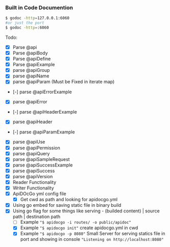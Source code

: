 ### Built in Code Documention
```sh
$ godoc -http=127.0.0.1:6060 
#or just the port 
$ godoc -http=:6060
```

Todo:
- [X] Parse @api
- [X] Parse @apiBody
- [X] Parse @apiDefine
- [X] Parse @apiExample
- [X] parse @apiGroup
- [X] parse @apiName
- [X] parse @apiParam (Must be Fixed in iterate map)
- [-] parse @apiErrorExample
- [X] parse @apiError
- [-] parse @apiHeaderExample
- [X] parse @apiHeader
- [-] parse @apiParamExample
- [X] parse @apiUse
- [X] parse @apiPermission
- [X] parse @apiQuery
- [X] parse @apiSampleRequest
- [X] parse @apiSuccessExample
- [X] parse @apiSuccess
- [X] parse @apiVersion
- [X] Reader Functionality
- [X] Writer Functionality
- [X] ApiDOcGo yml config file
    - [X] Get cwd as path and looking for apidocgo.yml
- [X] Using go embed for saving static file in binary build
- [X] Using go flag for some things like serving - (builded content) | source path | destination path
    - [ ] Example `"$ apidocgo -i routes/ -o public/apidoc"`
    - [X] Example `"$ apidocgo init"` create apidocgo.yml in cwd
    - [X] Example `"$ apidocgo -p 8080"` Small Server for serving statics file in port and showing in console `"Listening on http://localhost:8080"`